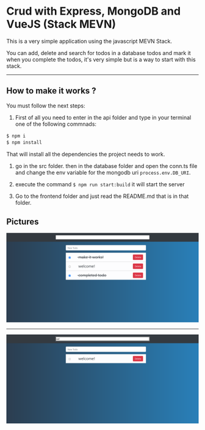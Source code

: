 # Crud with Express, MongoDB and VueJS (Stack MEVN)

This is a very simple application using the javascript MEVN Stack. 

You can add, delete and search for todos in a database todos and mark it when you complete the todos, it's very simple but is a way to start with this stack.
___
## How to make it works ?

You must follow the next steps:

1. First of all you need to enter in the api folder and type in your terminal one of the following commnads:

```bash
$ npm i
$ npm install
```

That will install all the dependencies the project needs to work.

1. go in the src folder. then in the database folder and open the conn.ts file and change the env variable for the mongodb uri `process.env.DB_URI`.

2. execute the command `$ npm run start:build` it will start the server

3. Go to the frontend folder and just read the README.md that is in that folder.

## Pictures

![index](./Docs/index.png)
___
![Search](./Docs/search.png)